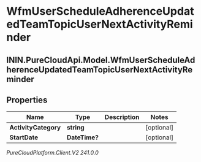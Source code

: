 # WfmUserScheduleAdherenceUpdatedTeamTopicUserNextActivityReminder

## ININ.PureCloudApi.Model.WfmUserScheduleAdherenceUpdatedTeamTopicUserNextActivityReminder

## Properties

|Name | Type | Description | Notes|
|------------ | ------------- | ------------- | -------------|
| **ActivityCategory** | **string** |  | [optional] |
| **StartDate** | **DateTime?** |  | [optional] |



_PureCloudPlatform.Client.V2 241.0.0_
